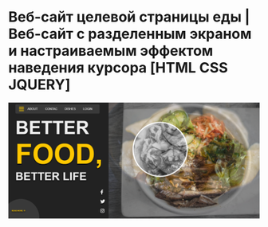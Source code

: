 # Веб-сайт целевой страницы еды | Веб-сайт с разделенным экраном и настраиваемым эффектом наведения курсора [HTML CSS JQUERY]

![screen](screen.png)​
